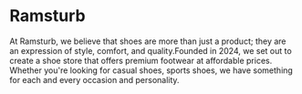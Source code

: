 # Ramsturb
At Ramsturb, we believe that shoes are more than just a product; they are an expression of style, comfort, and quality.Founded in 2024, we set out to create a shoe store that offers premium footwear at affordable prices. Whether you're looking for casual shoes, sports shoes, we have something for each and every occasion and personality.
